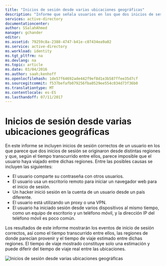```yaml
---
title: "Inicios de sesión desde varias ubicaciones geográficas"
description: "Informe que señala usuarios en los que dos inicios de sesión parecían originarse en distintas regiones y, por el tiempo transcurrido entre inicios de sesión, resultaba imposible que el usuario viajase entre dichas regiones."
services: active-directory
documentationcenter: 
author: SSalahAhmed
manager: gchander
editor: 
ms.assetid: 79259c8a-2388-4747-b41e-c07434ea9a02
ms.service: active-directory
ms.workload: identity
ms.tgt_pltfrm: na
ms.devlang: na
ms.topic: article
ms.date: 03/04/2016
ms.author: saah;kenhoff
ms.openlocfilehash: 1de57f64692ade442f9ef8d1e3b587ffee35d7cf
ms.sourcegitcommit: f537befafb079256fba0529ee554c034d73f36b0
ms.translationtype: MT
ms.contentlocale: es-ES
ms.lasthandoff: 07/11/2017
---
```

# <a name="sign-ins-from-multiple-geographies"></a>Inicios de sesión desde varias ubicaciones geográficas
En este informe se incluyen inicios de sesión correctos de un usuario en los que parece que dos inicios de sesión se originaron desde distintas regiones y que, según el tiempo transcurrido entre ellos, parece imposible que el usuario haya viajado entre dichas regiones. Entre las posibles causas se incluyen las siguientes:

* El usuario comparte su contraseña con otros usuarios.
* El usuario usa un escritorio remoto para iniciar un navegador web para el inicio de sesión.
* Un hacker inició sesión en la cuenta de un usuario desde un país diferente.
* El usuario está utilizando un proxy o una VPN.
* El usuario ha iniciado sesión desde varios dispositivos al mismo tiempo, como un equipo de escritorio y un teléfono móvil, y la dirección IP del teléfono móvil es poco común.

Los resultados de este informe mostrarán los eventos de inicio de sesión correctos, así como el tiempo transcurrido entre ellos, las regiones de donde parecían provenir y el tiempo de viaje estimado entre dichas regiones. El tiempo de viaje mostrado constituye solo una estimación y puede diferir del tiempo de viaje real entre las ubicaciones.

![Inicios de sesión desde varias ubicaciones geográficas](./media/active-directory-reporting-sign-ins-from-multiple-geographies/signInsFromMultipleGeographies.PNG)

